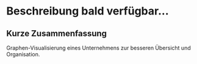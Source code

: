 # Beschreibung bald verfügbar...

## Kurze Zusammenfassung
Graphen-Visualisierung eines Unternehmens zur besseren Übersicht und Organisation.